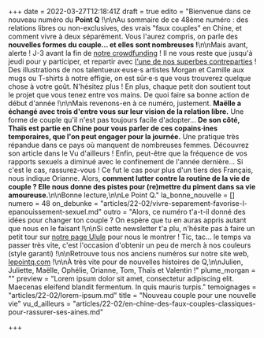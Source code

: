 +++
date = 2022-03-27T12:18:41Z
draft = true
edito = "Bienvenue dans ce nouveau numéro du **Point Q** !\n\nAu sommaire de ce 48ème numéro : des relations libres ou non-exclusives, des vrais \"faux couples\" en Chine, et comment vivre à deux séparément. Vous l'aurez compris, on parle des **nouvelles formes du couple... et elles sont nombreuses !**\n\nMais avant, alerte ! J-3 avant la fin de [notre crowdfunding](https://fr.ulule.com/le-point-q/) ! Il ne vous reste que jusqu'à jeudi pour y participer, et repartir avec [l'une de nos superbes contreparties](https://fr.ulule.com/le-point-q/#rewards/) ! Des illustrations de nos talentueux·euse⋅s artistes Morgan et Camille aux mugs ou T-shirts à notre effigie, on est sûr·e·s que vous trouverez quelque chose à votre goût. N'hésitez plus ! En plus, chaque petit don soutient tout le projet que vous tenez entre vos mains. De quoi faire sa bonne action de début d'année !\n\nMais revenons-en à ce numéro, justement. **Maëlle a échangé avec trois d'entre vous sur leur vision de la relation libre.** Une forme de couple qu'il n'est pas toujours facile d'adopter... **De son côté, Thaïs est partie en Chine pour vous parler de ces copains·ines temporaires, que l'on peut engager pour la journée.** Une pratique très répandue dans ce pays où manquent de nombreuses femmes. Découvrez son article dans le Vu d'ailleurs ! Enfin, peut-être que la fréquence de vos rapports sexuels a diminué avec le confinement de l'année dernière... Si c'est le cas, rassurez-vous ! Ce fut le cas pour plus d'un tiers des Français, nous indique Orianne. Alors, **comment lutter contre la routine de la vie de couple ? Elle nous donne des pistes pour (re)mettre du piment dans sa vie amoureuse.**\n\nBonne lecture,\n\nLe Point Q."
la_bonne_nouvelle = []
numero = 48
on_debunke = "articles/22-02/vivre-separement-favorise-l-epanouissement-sexuel.md"
outro = "Alors, ce numéro t'a-t-il donné des idées pour changer ton couple ? On espère que tu en auras appris autant que nous en le faisant !\n\nSi cette newsletter t'a plu, n'hésite pas à faire un petit tour sur [notre page Ulule](https://fr.ulule.com/le-point-q/) pour nous le montrer ! Tic, tac... le temps va passer très vite, c'est l'occasion d'obtenir un peu de merch à nos couleurs (style garanti) !\n\nRetrouve tous nos anciens numéros sur notre site web, [lepointq.com](https://lepointq.com/) !\n\nÀ très vite pour de nouvelles histoires de Q,\n\nJulien, Juliette, Maëlle, Ophélie, Orianne, Tom, Thaïs et Valentin !"
plume_morgan = ""
preview = "Lorem ipsum dolor sit amet, consectetur adipiscing elit. Maecenas eleifend blandit fermentum. In quis mauris turpis."
temoignages = "articles/22-02/lorem-ipsum.md"
title = "Nouveau couple pour une nouvelle vie"
vu_d_ailleurs = "articles/22-02/en-chine-des-faux-couples-classiques-pour-rassurer-ses-aines.md"

+++
